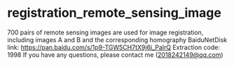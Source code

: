 # registration_remote_sensing_image
700 pairs of remote sensing images are used for image registration, including images A and B and the corresponding homography
BaiduNetDisk link: https://pan.baidu.com/s/1p9-TGW5CH7tX9j6i_PalrQ 
Extraction code: 1998 
If you have any questions, please contact me (2018242149@qq.com)

